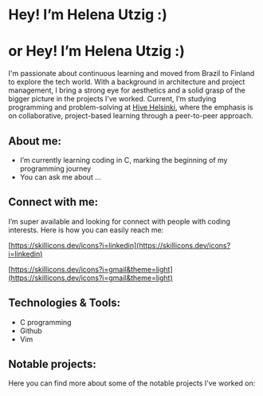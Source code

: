 # Hey! I’m Helena Utzig :)

# or Hey! I’m Helena Utzig :)

I'm passionate about  continuous  learning and moved from Brazil to Finland to explore the tech world. With a background in architecture and project management, I bring a strong eye for aesthetics and a solid grasp of the bigger picture in the projects I’ve worked. Current, I’m studying programming and problem-solving at [Hive Helsinki](https://www.hive.fi/en/), where the emphasis is on collaborative, project-based learning through a peer-to-peer approach.

## About me:

- I’m currently learning coding in C, marking the beginning of my programming journey
- You can ask me about …

## Connect with me:

I’m super available and looking for connect with people with coding interests. Here is how you can easily reach me:

[https://skillicons.dev/icons?i=linkedin](https://skillicons.dev/icons?i=linkedin)

[https://skillicons.dev/icons?i=gmail&theme=light](https://skillicons.dev/icons?i=gmail&theme=light)

## Technologies & Tools:

- C programming
- Github
- Vim

## Notable projects:

Here you can find more about some of the notable projects I've worked on: